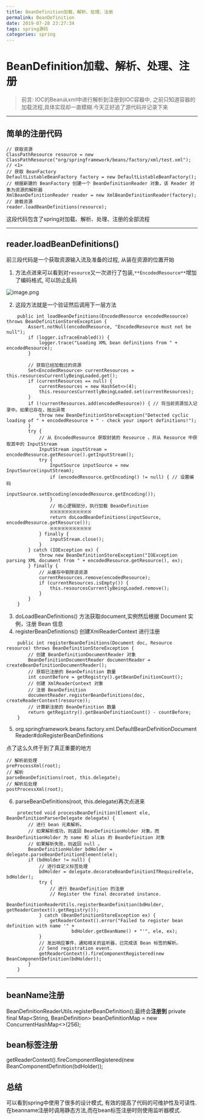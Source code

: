 ```yaml
---
title: BeanDefinition加载、解析、处理、注册
permalink: BeanDefinition
date: 2019-07-28 23:27:34
tags: spring源码
categories: spring
---
```

# BeanDefinition加载、解析、处理、注册

> 前言: IOC的Bean从xml中进行解析到注册到IOC容器中, 之前只知道容器的加载流程,具体实现却一直模糊.今天正好追了源代码并记录下来
<!--more-->
---



## 简单的注册代码

```
// 获取资源
ClassPathResource resource = new ClassPathResource("org/springframework/beans/factory/xml/test.xml"); // <1>
// 获取 BeanFactory
DefaultListableBeanFactory factory = new DefaultListableBeanFactory();
// 根据新建的 BeanFactory 创建一个 BeanDefinitionReader 对象，该 Reader 对象为资源的解析器
XmlBeanDefinitionReader reader = new XmlBeanDefinitionReader(factory); 
// 装载资源
reader.loadBeanDefinitions(resource); 
```
这段代码包含了spring对加载、解析、处理、注册的全部流程

---



## reader.loadBeanDefinitions()
前三段代码是一个获取资源输入流及准备的过程, 从装在资源的位置开始

1. 方法点进来可以看到对`resource`又一次进行了包装,`**EncodedResource**`增加了编码格式, 可以防止乱码

![image.png](https://cdn.nlark.com/yuque/0/2019/png/178066/1564129495442-bd377720-905a-4bf0-872f-ac0c51a0a039.png#align=left&display=inline&height=106&name=image.png&originHeight=212&originWidth=1494&size=46915&status=done&width=747)

2. 这段方法就是一个验证然后调用下一层方法
```
	public int loadBeanDefinitions(EncodedResource encodedResource) throws BeanDefinitionStoreException {
		Assert.notNull(encodedResource, "EncodedResource must not be null");
		if (logger.isTraceEnabled()) {
			logger.trace("Loading XML bean definitions from " + encodedResource);
		}

        // 获取已经加载过的资源
		Set<EncodedResource> currentResources = this.resourcesCurrentlyBeingLoaded.get();
		if (currentResources == null) {
			currentResources = new HashSet<>(4);
			this.resourcesCurrentlyBeingLoaded.set(currentResources);
		}
		if (!currentResources.add(encodedResource)) { // 将当前资源加入记录中。如果已存在，抛出异常
			throw new BeanDefinitionStoreException("Detected cyclic loading of " + encodedResource + " - check your import definitions!");
		}
		try {
            // 从 EncodedResource 获取封装的 Resource ，并从 Resource 中获取其中的 InputStream
			InputStream inputStream = encodedResource.getResource().getInputStream();
			try {
				InputSource inputSource = new InputSource(inputStream);
				if (encodedResource.getEncoding() != null) { // 设置编码
					inputSource.setEncoding(encodedResource.getEncoding());
				}
                // 核心逻辑部分，执行加载 BeanDefinition
                ※※※※※※※※※※※
				return doLoadBeanDefinitions(inputSource, encodedResource.getResource());
				※※※※※※※※※※※
            } finally {
				inputStream.close();
			}
		} catch (IOException ex) {
			throw new BeanDefinitionStoreException("IOException parsing XML document from " + encodedResource.getResource(), ex);
		} finally {
            // 从缓存中剔除该资源
			currentResources.remove(encodedResource);
			if (currentResources.isEmpty()) {
				this.resourcesCurrentlyBeingLoaded.remove();
			}
		}
	}

```

3. doLoadBeanDefinitions() 方法获取document,实例然后根据 Document 实例，注册 Bean 信息
3. registerBeanDefinitions() 创建XmlReaderContext 进行注册
```
	public int registerBeanDefinitions(Document doc, Resource resource) throws BeanDefinitionStoreException {
	    // 创建 BeanDefinitionDocumentReader 对象
		BeanDefinitionDocumentReader documentReader = createBeanDefinitionDocumentReader();
		// 获取已注册的 BeanDefinition 数量
		int countBefore = getRegistry().getBeanDefinitionCount();
		// 创建 XmlReaderContext 对象
		// 注册 BeanDefinition
		documentReader.registerBeanDefinitions(doc, createReaderContext(resource));
		// 计算新注册的 BeanDefinition 数量
		return getRegistry().getBeanDefinitionCount() - countBefore;
	}
```

5. org.springframework.beans.factory.xml.DefaultBeanDefinitionDocumentReader#doRegisterBeanDefinitions

点了这么久终于到了真正重要的地方

```
// 解析前处理
preProcessXml(root);
// 解析
parseBeanDefinitions(root, this.delegate);
// 解析后处理
postProcessXml(root);
```

6. parseBeanDefinitions(root, this.delegate)再次点进来

```
	protected void processBeanDefinition(Element ele, BeanDefinitionParserDelegate delegate) {
	    // 进行 bean 元素解析。
        // 如果解析成功，则返回 BeanDefinitionHolder 对象。而 BeanDefinitionHolder 为 name 和 alias 的 BeanDefinition 对象
        // 如果解析失败，则返回 null 。
		BeanDefinitionHolder bdHolder = delegate.parseBeanDefinitionElement(ele);
		if (bdHolder != null) {
		    // 进行自定义标签处理
			bdHolder = delegate.decorateBeanDefinitionIfRequired(ele, bdHolder);
			try {
			    // 进行 BeanDefinition 的注册
				// Register the final decorated instance.
				BeanDefinitionReaderUtils.registerBeanDefinition(bdHolder, getReaderContext().getRegistry());
			} catch (BeanDefinitionStoreException ex) {
				getReaderContext().error("Failed to register bean definition with name '" +
						bdHolder.getBeanName() + "'", ele, ex);
			}
			// 发出响应事件，通知相关的监听器，已完成该 Bean 标签的解析。
			// Send registration event.
			getReaderContext().fireComponentRegistered(new BeanComponentDefinition(bdHolder));
		}
	}
```

---



## beanName注册
BeanDefinitionReaderUtils.registerBeanDefinition();最终会**注册到**
private final Map<String, BeanDefinition> beanDefinitionMap = new ConcurrentHashMap<>(256);

## bean标签注册
getReaderContext().fireComponentRegistered(new BeanComponentDefinition(bdHolder));

## 总结
可以看到spring中使用了很多的设计模式, 有效的提高了代码的可维护性及可读性.在beanname注册时调用静态方法,而在bean标签注册时则使用监听器模式.
